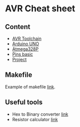 # AVR Cheat sheet

## Content 

- [AVR Toolchain](/docs/avr-toolchain.md)
- [Arduino UNO](/docs/arduino-uno.md)
- [Atmega328P](/docs/atmega-328p.md)
- [Pins basic](/docs//pins-basic.md)
- [Project](/docs//projects/readme.md)

## Makefile
Example of makefile [link](/assets/Makefile).

## Useful tools
- Hex to Binary converter [link](https://www.rapidtables.com/convert/number/hex-to-binary.html)
- Resistor calculator [link](https://www.calculator.net/resistor-calculator.html)